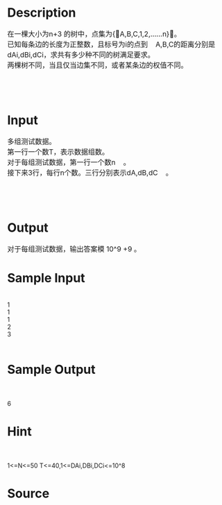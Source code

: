 
# Description

<div class="content"><p><span style="font-size: medium;">在一棵大小为n+3 的树中，点集为{￿A,B,C,1,2,......n}￿。<br/>
已知每条边的长度为正整数，且标号为i的点到    A,B,C的距离分别是    dAi,dBi,dCi，求共有多少种不同的树满足要求。<br/>
两棵树不同，当且仅当边集不同，或者某条边的权值不同。<br/>
 <br/>
 <br/>
<br/>
</span></p></div>

# Input

<div class="content"><p><span style="font-size: medium;">多组测试数据。<br/>
第一行一个数T，表示数据组数。<br/>
对于每组测试数据，第一行一个数n    。<br/>
接下来3行，每行n个数。三行分别表示dA,dB,dC    。<br/>
<br/>
<br/>
<br/>
</span></p></div>

# Output

<div class="content"><p><span style="font-size: medium;">对于每组测试数据，输出答案模 10^9 +9 。<br/>
</span></p></div>

# Sample Input

<div class="content"><span class="sampledata"> <br/>
1<br/>
1<br/>
1<br/>
2<br/>
3<br/>
 <br/>
</span></div>

# Sample Output

<div class="content"><span class="sampledata"> <br/>
 <br/>
6<br/>
</span></div>

# Hint

<div class="content"><p></p><p><br/><br/>
1&lt;=N&lt;=50 T&lt;=40,1&lt;=DAi,DBi,DCi&lt;=10^8</p><p></p></div>

# Source

<div class="content"><p><a href="problemset.php?search="></a></p></div>

